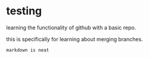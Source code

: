 # testing

learning the functionality of github with a basic repo.

this is specifically for learning about merging branches.

```
markdown is neat
```
